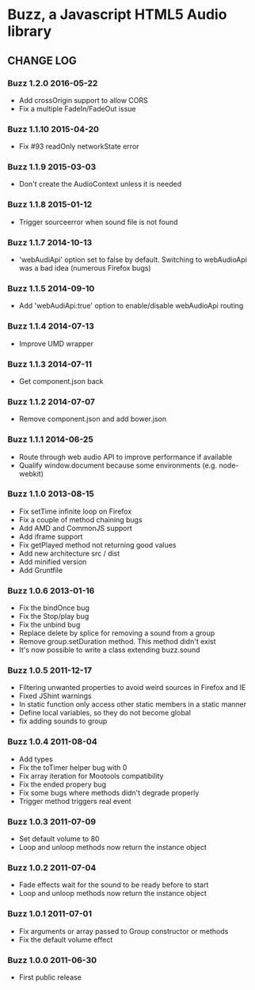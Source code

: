 # Buzz, a Javascript HTML5 Audio library

## CHANGE LOG

### Buzz 1.2.0 2016-05-22

- Add crossOrigin support to allow CORS
- Fix a multiple FadeIn/FadeOut issue

### Buzz 1.1.10 2015-04-20

* Fix #93 readOnly networkState error

### Buzz 1.1.9 2015-03-03

* Don't create the AudioContext unless it is needed

### Buzz 1.1.8 2015-01-12

* Trigger sourceerror when sound file is not found

### Buzz 1.1.7 2014-10-13

* 'webAudiApi' option set to false by default. Switching to webAudioApi was a bad idea (numerous Firefox bugs)

### Buzz 1.1.5 2014-09-10

* Add 'webAudiApi:true' option to enable/disable webAudioApi routing

### Buzz 1.1.4 2014-07-13

* Improve UMD wrapper

### Buzz 1.1.3 2014-07-11

* Get component.json back

### Buzz 1.1.2 2014-07-07

* Remove component.json and add bower.json

### Buzz 1.1.1 2014-06-25

* Route through web audio API to improve performance if available
* Qualify window.document because some environments (e.g. node-webkit)

### Buzz 1.1.0 2013-08-15

* Fix setTime infinite loop on Firefox
* Fix a couple of method chaining bugs
* Add AMD and CommonJS support
* Add iframe support
* Fix getPlayed method not returning good values
* Add new architecture src / dist
* Add minified version
* Add Gruntfile

### Buzz 1.0.6 2013-01-16

* Fix the bindOnce bug
* Fix the Stop/play bug
* Fix the unbind bug
* Replace delete by splice for removing a sound from a group
* Remove group.setDuration method. This method didn't exist
* It's now possible to write a class extending buzz.sound

### Buzz 1.0.5 2011-12-17

* Filtering unwanted properties to avoid weird sources in Firefox and IE
* Fixed JShint warnings
* In static function only access other static members in a static manner
* Define local variables, so they do not become global
* fix adding sounds to group

### Buzz 1.0.4 2011-08-04

* Add types
* Fix the toTimer helper bug with 0
* Fix array iteration for Mootools compatibility
* Fix the ended propery bug
* Fix some bugs where methods didn't degrade properly
* Trigger method triggers real event

### Buzz 1.0.3 2011-07-09

* Set default volume to 80
* Loop and unloop methods now return the instance object

### Buzz 1.0.2 2011-07-04

* Fade effects wait for the sound to be ready before to start
* Loop and unloop methods now return the instance object

### Buzz 1.0.1 2011-07-01

* Fix arguments or array passed to Group constructor or methods
* Fix the default volume effect

### Buzz 1.0.0 2011-06-30

* First public release